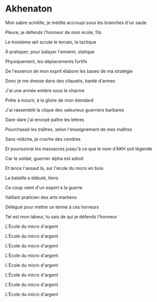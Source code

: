 # Akhenaton

Mon sabre scintille, je médite accroupi sous les branches d'un saule

Pleure, je défends l'honneur de mon école, fils

Le troisième œil scrute le terrain, la tactique

À pratiquer, pour balayer l'ennemi, statique

Physiquement, les déplacements furtifs

De l'essence de mon esprit élabore les bases de ma stratégie

Donc je me dresse dans des cliquetis, bardé d'armes

J'ai une armée entière sous le charme

Prête à mourir, à la gloire de mon étendard

J'ai rassemblé la clique des valeureux guerriers barbares

Dare-dare j'ai envoyé paître les lettres

Pourchassé les traîtres, selon l'enseignement de mes maîtres

Sans relâche, je crache des cendres

Et poursuivrai les massacres jusqu'à ce que le nom d'AKH soit légende

Car le soldat, guerrier alpha est adroit

Et lance l'assaut là, sur l'école du micro en bois

La bataille a débuté, tiens

Ce coup vient d'un expert à la guerre

Vaillant praticien des arts martiens

Délégué pour mettre un terme à ces horreurs

Tel est mon labeur, tu sais de qui je défends l'honneur

L'École du micro d'argent

L'École du micro d'argent

L'École du micro d'argent

L'École du micro d'argent

L'École du micro d'argent

L'École du micro d'argent

L'École du micro d'argent

L'École du micro d'argent

